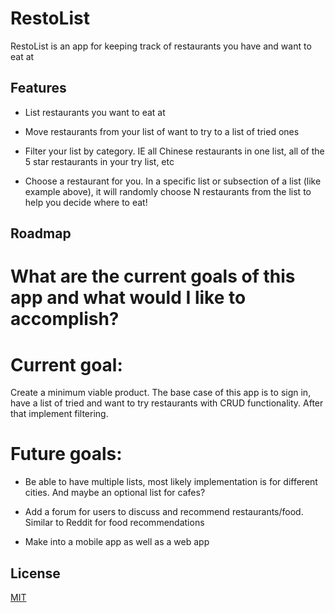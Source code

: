 # RestoList

RestoList is an app for keeping track of restaurants you have and want to eat at

## Features

- List restaurants you want to eat at

- Move restaurants from your list of want to try to a list of tried ones

- Filter your list by category. IE all Chinese restaurants in one list, all of the 5 star restaurants in your try list, etc

- Choose a restaurant for you. In a specific list or subsection of a list (like example above), it will randomly choose N restaurants from the list to help you decide where to eat!

<!--

Add all this stuff when app gets more finalized

## Getting Started

How do I use this app?

## Contributing

How can I contribute to this app? -->

## Roadmap

# What are the current goals of this app and what would I like to accomplish?

# Current goal:

Create a minimum viable product. The base case of this app is to sign in, have a list of tried and want to try restaurants with CRUD functionality. After that implement filtering.

# Future goals:

- Be able to have multiple lists, most likely implementation is for different cities. And maybe an optional list for cafes?

- Add a forum for users to discuss and recommend restaurants/food. Similar to Reddit for food recommendations

- Make into a mobile app as well as a web app

## License

[MIT](https://choosealicense.com/licenses/mit/)
